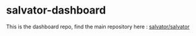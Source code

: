 # salvator-dashboard
This is the dashboard repo, find the main repository here : [salvator/salvator](https://github.com/SalvatorBackup/salvator)
